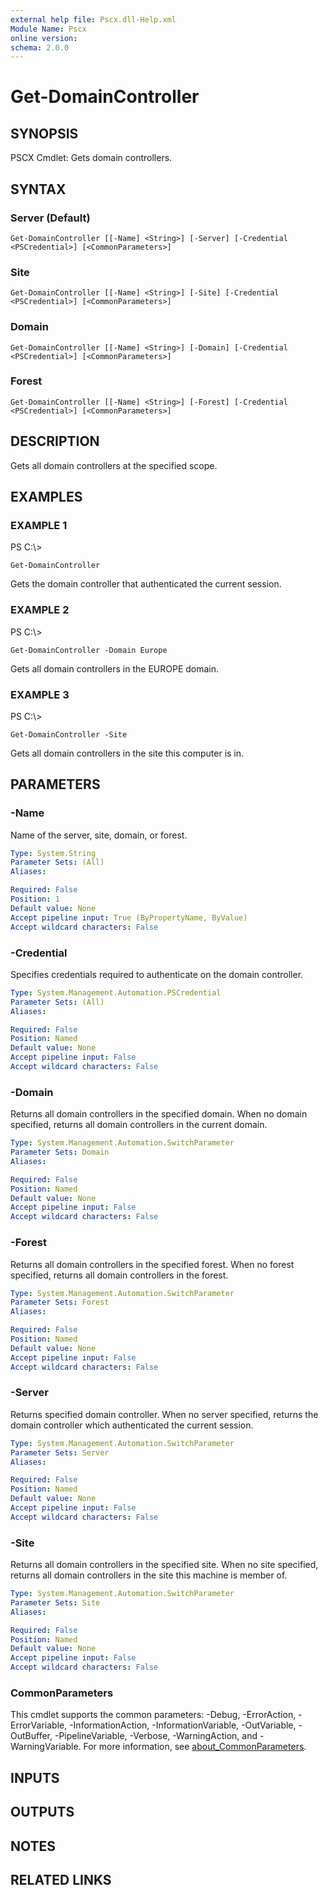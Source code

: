 ```yaml
---
external help file: Pscx.dll-Help.xml
Module Name: Pscx
online version:
schema: 2.0.0
---
```


# Get-DomainController

## SYNOPSIS
PSCX Cmdlet: Gets domain controllers.

## SYNTAX

### Server (Default)
```
Get-DomainController [[-Name] <String>] [-Server] [-Credential <PSCredential>] [<CommonParameters>]
```

### Site
```
Get-DomainController [[-Name] <String>] [-Site] [-Credential <PSCredential>] [<CommonParameters>]
```

### Domain
```
Get-DomainController [[-Name] <String>] [-Domain] [-Credential <PSCredential>] [<CommonParameters>]
```

### Forest
```
Get-DomainController [[-Name] <String>] [-Forest] [-Credential <PSCredential>] [<CommonParameters>]
```

## DESCRIPTION
Gets all domain controllers at the specified scope.

## EXAMPLES

### EXAMPLE 1
PS C:\\\>

```
Get-DomainController
```

Gets the domain controller that authenticated the current session.

### EXAMPLE 2
PS C:\\\>

```
Get-DomainController -Domain Europe
```

Gets all domain controllers in the EUROPE domain.

### EXAMPLE 3
PS C:\\\>

```
Get-DomainController -Site
```

Gets all domain controllers in the site this computer is in.

## PARAMETERS

### -Name
Name of the server, site, domain, or forest.

```yaml
Type: System.String
Parameter Sets: (All)
Aliases:

Required: False
Position: 1
Default value: None
Accept pipeline input: True (ByPropertyName, ByValue)
Accept wildcard characters: False
```

### -Credential
Specifies credentials required to authenticate on the domain controller.

```yaml
Type: System.Management.Automation.PSCredential
Parameter Sets: (All)
Aliases:

Required: False
Position: Named
Default value: None
Accept pipeline input: False
Accept wildcard characters: False
```

### -Domain
Returns all domain controllers in the specified domain.
When no domain specified, returns all domain controllers in the current domain.

```yaml
Type: System.Management.Automation.SwitchParameter
Parameter Sets: Domain
Aliases:

Required: False
Position: Named
Default value: None
Accept pipeline input: False
Accept wildcard characters: False
```

### -Forest
Returns all domain controllers in the specified forest.
When no forest specified, returns all domain controllers in the forest.

```yaml
Type: System.Management.Automation.SwitchParameter
Parameter Sets: Forest
Aliases:

Required: False
Position: Named
Default value: None
Accept pipeline input: False
Accept wildcard characters: False
```

### -Server
Returns specified domain controller.
When no server specified, returns the domain controller which authenticated the current session.

```yaml
Type: System.Management.Automation.SwitchParameter
Parameter Sets: Server
Aliases:

Required: False
Position: Named
Default value: None
Accept pipeline input: False
Accept wildcard characters: False
```

### -Site
Returns all domain controllers in the specified site.
When no site specified, returns all domain controllers in the site this machine is member of.

```yaml
Type: System.Management.Automation.SwitchParameter
Parameter Sets: Site
Aliases:

Required: False
Position: Named
Default value: None
Accept pipeline input: False
Accept wildcard characters: False
```

### CommonParameters
This cmdlet supports the common parameters: -Debug, -ErrorAction, -ErrorVariable, -InformationAction, -InformationVariable, -OutVariable, -OutBuffer, -PipelineVariable, -Verbose, -WarningAction, and -WarningVariable. For more information, see [about_CommonParameters](http://go.microsoft.com/fwlink/?LinkID=113216).

## INPUTS

## OUTPUTS

## NOTES

## RELATED LINKS
